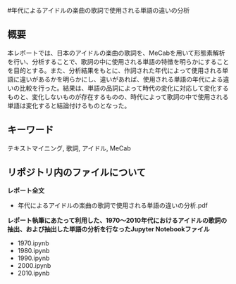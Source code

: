 #年代によるアイドルの楽曲の歌詞で使用される単語の違いの分析
## 概要
本レポートでは、日本のアイドルの楽曲の歌詞を、MeCabを用いて形態素解析を行い、分析することで、歌詞の中に使用される単語の特徴を明らかにすることを目的とする。また、分析結果をもとに、作詞された年代によって使用される単語に違いがあるかを明らかにし、違いがあれば、使用される単語の年代による違いの比較を行った。結果は、単語の品詞によって時代の変化に対応して変化するものと、変化しないものが存在するものの、時代によって歌詞の中で使用される単語は変化すると結論付けるものとなった。

## キーワード
テキストマイニング, 歌詞, アイドル, MeCab

## リポジトリ内のファイルについて
**レポート全文**
- 年代によるアイドルの楽曲の歌詞で使用される単語の違いの分析.pdf

**レポート執筆にあたって利用した、1970〜2010年代におけるアイドルの歌詞の抽出、および抽出した単語の分析を行なったJupyter Notebookファイル**
- 1970.ipynb
- 1980.ipynb
- 1990.ipynb
- 2000.ipynb
- 2010.ipynb
